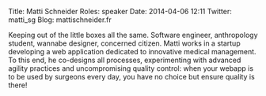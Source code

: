 Title: Matti Schneider
Roles: speaker
Date: 2014-04-06 12:11
Twitter: matti_sg
Blog: mattischneider.fr


Keeping out of the little boxes all the same. Software engineer, anthropology student, wannabe designer, concerned citizen.
Matti works in a startup developing a web application dedicated to innovative medical management. To this end, he co-designs all processes, experimenting with advanced agility practices and uncompromising quality control: when your webapp is to be used by surgeons every day, you have no choice but ensure quality is there!

